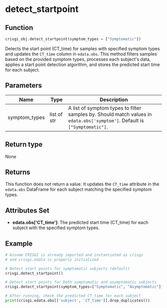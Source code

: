# detect_startpoint

## Function

```python
crisgi_obj.detect_startpoint(symptom_types = ["Symptomatic"])
```

Detects the start point (CT_time) for samples with specified symptom types and updates the `CT_time` column in `edata.obs`. This method filters samples based on the provided symptom types, processes each subject's data, applies a start point detection algorithm, and stores the predicted start time for each subject.

## Parameters

| Name           | Type         | Description                                                                                 |
|----------------|--------------|--------------------------------------------------------------------------------------------|
| symptom_types  | list of str  | A list of symptom types to filter samples by. Should match values in `edata.obs['symptom']`. Default is `["Symptomatic"]`. |

## Return type

None

## Returns

This function does not return a value. It updates the `CT_time` attribute in the `edata.obs` DataFrame for each subject matching the specified symptom types.

## Attributes Set

- **edata.obs['CT_time']**: The predicted start time (CT_time) for each subject with the specified symptom types.

## Example

```python
# Assume CRISGI is already imported and instantiated as crisgi
# and crisgi.edata is properly initialized

# Detect start points for symptomatic subjects (default)
crisgi.detect_startpoint()

# Detect start points for both symptomatic and asymptomatic subjects
crisgi.detect_startpoint(symptom_types=["Symptomatic", "Asymptomatic"])

# After running, check the predicted CT_time for each subject
print(crisgi.edata.obs[['subject', 'CT_time']].drop_duplicates())
```
